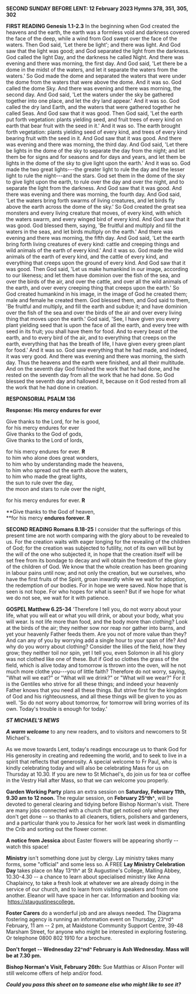 **SECOND SUNDAY BEFORE LENT: 12 February 2023 Hymns 378, 351, 305, 302**

**FIRST READING Genesis 1.1-2.3** In the beginning when God created the
heavens and the earth, the earth was a formless void and darkness
covered the face of the deep, while a wind from God swept over the face
of the waters. Then God said, 'Let there be light'; and there was light.
And God saw that the light was good; and God separated the light from
the darkness. God called the light Day, and the darkness he called
Night. And there was evening and there was morning, the first day. And
God said, 'Let there be a dome in the midst of the waters, and let it
separate the waters from the waters.' So God made the dome and separated
the waters that were under the dome from the waters that were above the
dome. And it was so. God called the dome Sky. And there was evening and
there was morning, the second day. And God said, 'Let the waters under
the sky be gathered together into one place, and let the dry land
appear.' And it was so. God called the dry land Earth, and the waters
that were gathered together he called Seas. And God saw that it was
good. Then God said, 'Let the earth put forth vegetation: plants
yielding seed, and fruit trees of every kind on earth that bear fruit
with the seed in it.' And it was so. The earth brought forth vegetation:
plants yielding seed of every kind, and trees of every kind bearing
fruit with the seed in it. And God saw that it was good. And there was
evening and there was morning, the third day. And God said, 'Let there
be lights in the dome of the sky to separate the day from the night; and
let them be for signs and for seasons and for days and years, and let
them be lights in the dome of the sky to give light upon the earth.' And
it was so. God made the two great lights---the greater light to rule the
day and the lesser light to rule the night---and the stars. God set them
in the dome of the sky to give light upon the earth, to rule over the
day and over the night, and to separate the light from the darkness. And
God saw that it was good. And there was evening and there was morning,
the fourth day. And God said, 'Let the waters bring forth swarms of
living creatures, and let birds fly above the earth across the dome of
the sky.' So God created the great sea monsters and every living
creature that moves, of every kind, with which the waters swarm, and
every winged bird of every kind. And God saw that it was good. God
blessed them, saying, 'Be fruitful and multiply and fill the waters in
the seas, and let birds multiply on the earth.' And there was evening
and there was morning, the fifth day. And God said, 'Let the earth bring
forth living creatures of every kind: cattle and creeping things and
wild animals of the earth of every kind.' And it was so. God made the
wild animals of the earth of every kind, and the cattle of every kind,
and everything that creeps upon the ground of every kind. And God saw
that it was good. Then God said, 'Let us make humankind in our image,
according to our likeness; and let them have dominion over the fish of
the sea, and over the birds of the air, and over the cattle, and over
all the wild animals of the earth, and over every creeping thing that
creeps upon the earth.' So God created humankind in his image, in the
image of God he created them; male and female he created them. God
blessed them, and God said to them, 'Be fruitful and multiply, and fill
the earth and subdue it; and have dominion over the fish of the sea and
over the birds of the air and over every living thing that moves upon
the earth.' God said, 'See, I have given you every plant yielding seed
that is upon the face of all the earth, and every tree with seed in its
fruit; you shall have them for food. And to every beast of the earth,
and to every bird of the air, and to everything that creeps on the
earth, everything that has the breath of life, I have given every green
plant for food.' And it was so. God saw everything that he had made, and
indeed, it was very good. And there was evening and there was morning,
the sixth day. Thus the heavens and the earth were finished, and all
their multitude. And on the seventh day God finished the work that he
had done, and he rested on the seventh day from all the work that he had
done. So God blessed the seventh day and hallowed it, because on it God
rested from all the work that he had done in creation.

**RESPONSORIAL PSALM 136**

**Response: His mercy endures for ever**

Give thanks to the Lord, for he is good,\
for his mercy endures for ever\
Give thanks to the God of gods,\
Give thanks to the Lord of lords,

for his mercy endures for ever. **R**\
to him who alone does great wonders,\
to him who by understanding made the heavens,\
to him who spread out the earth above the waters,\
to him who made the great lights,\
the sun to rule over the day,\
the moon and stars to rule over the night,

for his mercy endures for ever. **R**

**Give thanks to the God of heaven,\
**for his mercy **endures forever. R**

**SECOND READING Romans 8.18-25** I consider that the sufferings of this
present time are not worth comparing with the glory about to be revealed
to us. For the creation waits with eager longing for the revealing of
the children of God; for the creation was subjected to futility, not of
its own will but by the will of the one who subjected it, in hope that
the creation itself will be set free from its bondage to decay and will
obtain the freedom of the glory of the children of God. We know that the
whole creation has been groaning in labour pains until now; and not only
the creation, but we ourselves, who have the first fruits of the Spirit,
groan inwardly while we wait for adoption, the redemption of our bodies.
For in hope we were saved. Now hope that is seen is not hope. For who
hopes for what is seen? But if we hope for what we do not see, we wait
for it with patience.

**GOSPEL Matthew 6.25-34** 'Therefore I tell you, do not worry about
your life, what you will eat or what you will drink, or about your body,
what you will wear. Is not life more than food, and the body more than
clothing? Look at the birds of the air; they neither sow nor reap nor
gather into barns, and yet your heavenly Father feeds them. Are you not
of more value than they? And can any of you by worrying add a single
hour to your span of life? And why do you worry about clothing? Consider
the lilies of the field, how they grow; they neither toil nor spin, yet
I tell you, even Solomon in all his glory was not clothed like one of
these. But if God so clothes the grass of the field, which is alive
today and tomorrow is thrown into the oven, will he not much more clothe
you---you of little faith? Therefore do not worry, saying, "What will we
eat?" or "What will we drink?" or "What will we wear?" For it is the
Gentiles who strive for all these things; and indeed your heavenly
Father knows that you need all these things. But strive first for the
kingdom of God and his righteousness, and all these things will be given
to you as well. 'So do not worry about tomorrow, for tomorrow will bring
worries of its own. Today's trouble is enough for today.\'

***ST MICHAEL\'S NEWS***

***A warm welcome*** to any new readers, and to visitors and newcomers
to St Michael\'s.

As we move towards Lent, today\'s readings encourage us to thank God for
His generosity in creating and redeeming the world, and to seek to live
in a spirit that reflects that generosity. A special welcome to Fr Paul,
who is kindly celebrating today and will also be celebrating Mass for us
on Thursday at 10.30. If you are new to St Michael\'s, do join us for
tea or coffee in the Vestry Hall after Mass, so that we can welcome you
properly.

**Garden Working Party** plans an extra session on **Saturday, February
11th, 9.30 am to 12 noon.** The regular session, on **February 25^th^**,
will be devoted to general clearing and tidying before Bishop Norman\'s
visit. There are many jobs connected with a church that get noticed only
when they don\'t get done -- so thanks to all cleaners, tidiers,
polishers and gardeners, and a particular thank you to Jessica for her
work last week in dismantling the Crib and sorting out the flower
corner.

**A notice from Jessica** about Easter flowers will be appearing shortly
-- watch this space!

**Ministry** isn\'t something done just by clergy. Lay ministry takes
many forms, some "official" and some less so. A FREE **Lay Ministry
Celebration Day** takes place on May 13^th^ at St Augustine\'s College,
Malling Abbey, 10.30-4.30 -- a chance to learn about specialised
ministry like Anna Chaplaincy, to take a fresh look at whatever we are
already doing in the service of our church, and to learn from visiting
speakers and from one another. Eleanor will have space in her car.
Information and booking via:
 [https://staugustinescollege](https://staugustinescollege/)[.](https://staugustinescollege.us14.list-manage.com/track/click?u=99e8484fc412287e9a19bbe7d&id=5e6f64f514&e=e7f3176340#_blank)

**Foster Carers** do a wonderful job and are always needed. The Diagrama
fostering agency is running an information event on Thursday, 23^rd^
February, 11 am -- 2 pm, at Maidstone Community Support Centre, 39-48
Marsham Street, for anyone who might be interested in exploring
fostering. Or telephone 0800 802 1910 for a brochure.

**Don\'t forget -- Wednesday 22^nd^ February is Ash Wednesday. Mass will
be at 7.30 pm.**

**Bishop Norman\'s Visit, February 26th:** Sue Matthias or Alison Ponter
will still welcome offers of help and/or food.

***Could you pass this sheet on to someone else who might like to see
it?***
